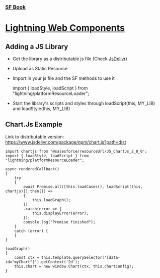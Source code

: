 ### [SF Book](../README.md)

# [Lightning Web Components](./SF_LWC.md)

## Adding a JS Library

- Get the library as a distributable js file (Check [JsDelivr](https://www.jsdelivr.com))
- Upload as Static Resource
- Import in your js file and the SF methods to use it

    import { loadStyle, loadScript } from "lightning/platformResourceLoader";

- Start the library's scripts and styles through loadScript(this, MY_LIB) and loadStyle(this, MY_LIB)

## Chart.Js Example

Link to distributable version: https://www.jsdelivr.com/package/npm/chart.js?path=dist

    import chartjs from '@salesforce/resourceUrl/JS_ChartJs_2_8_0';
    import { loadStyle, loadScript } from "lightning/platformResourceLoader";
    
    async renderedCallback()
    {
        try
        {
            await Promise.all([this.loadCases(), loadScript(this, chartjs)]).then(() =>
            {
                this.loadGraph();
            })
            .catch(error => {
                this.displayError(error);
            });
            console.log("Promise finished");
        }
        catch (error) {
        }
    }

    loadGraph()
    {
        const ctx = this.template.querySelector('[data-id="myChart"]').getContext('2d');
        this.chart = new window.Chart(ctx, this.chartConfig);
    }